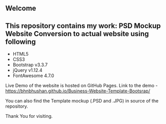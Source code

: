 ## Welcome

## This repository contains my work: PSD Mockup Website Conversion to actual website using following 
- HTML5
- CSS3
- Bootstrap v3.3.7
- jQuery v1.12.4
- FontAwesome 4.7.0

Live Demo of the website is hosted on GitHub Pages. 
Link to the demo - https://bhnbhushan.github.io/Business-Website-Template-Bootsrap/

You can also find the Template mockup (.PSD and .JPG) in source of the repository.

Thank You for visiting.


